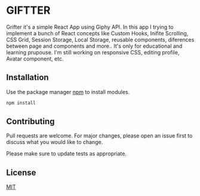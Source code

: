 # GIFTTER

Grifter it's a simple React App using Giphy API. In this app I trying to implement a bunch of React concepts like Custom Hooks, Inifite Scrolling, CSS Grid, Session Storage, Local Storage, reusable components, diferences between page and components and more.. It's only for educational and learning prupouse. I'm still working on responsive CSS, editing profile, Avatar component, etc.

## Installation

Use the package manager [npm](https://www.npmjs.com/) to install modules.

```bash
npm install
```

## Contributing

Pull requests are welcome. For major changes, please open an issue first to discuss what you would like to change.

Please make sure to update tests as appropriate.

## License

[MIT](https://choosealicense.com/licenses/mit/)
